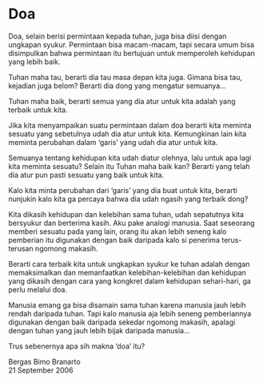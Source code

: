 # Doa

Doa, selain berisi permintaan kepada tuhan, juga bisa
diisi dengan ungkapan syukur. Permintaan bisa macam-macam, tapi secara umum bisa disimpulkan bahwa permintaan itu bertujuan untuk memperoleh kehidupan yang lebih baik.

Tuhan maha tau, berarti dia tau masa depan kita juga. Gimana bisa tau, kejadian juga belom? Berarti dia dong yang mengatur semuanya…

Tuhan maha baik, berarti semua yang dia atur untuk kita adalah yang terbaik untuk kita. 

Jika kita menyampaikan suatu permintaan dalam doa berarti kita meminta sesuatu yang sebetulnya udah dia atur untuk kita. Kemungkinan lain kita meminta perubahan dalam ‘garis’ yang udah dia atur untuk kita.

Semuanya tentang kehidupan kita udah diatur olehnya, lalu untuk apa lagi kita meminta sesuatu? Selain itu Tuhan maha baik kan? Berarti yang telah dia atur pun pasti sesuatu yang baik untuk kita. 

Kalo kita minta perubahan dari ‘garis’ yang dia buat untuk kita, berarti nunjukin kalo kita ga percaya bahwa dia udah ngasih yang terbaik dong?

Kita dikasih kehidupan dan kelebihan sama tuhan, udah sepatutnya kita bersyukur dan berterima kasih. Aku pake analogi manusia. Saat seseorang memberi sesuatu pada yang lain, orang itu akan lebih seneng kalo pemberian itu digunakan dengan baik daripada kalo si penerima terus-terusan ngomong makasih. 

Berarti cara terbaik kita untuk ungkapkan syukur ke tuhan adalah dengan memaksimalkan dan memanfaatkan kelebihan-kelebihan dan kehidupan yang dikasih dengan cara yang kongkret dalam kehidupan sehari-hari, ga perlu melalui doa.

Manusia emang ga bisa disamain sama tuhan karena manusia jauh lebih rendah daripada tuhan. Tapi kalo manusia aja lebih seneng pemberiannya digunakan dengan baik daripada sekedar ngomong makasih, apalagi dengan tuhan yang jauh lebih bijak daripada manusia…

Trus sebenernya apa sih makna ‘doa’ itu?

Bergas Bimo Branarto  
21 September 2006